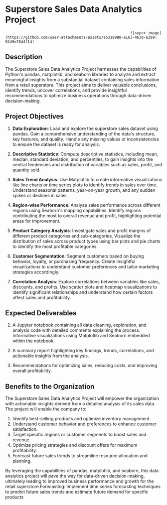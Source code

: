 # Superstore Sales Data Analytics Project
                                                            ![super image](https://github.com/user-attachments/assets/a5319988-a163-4638-a399-92d9e78d4f1d)


## Description

The Superstore Sales Data Analytics Project harnesses the capabilities of Python's pandas, matplotlib, and seaborn libraries to analyze and extract meaningful insights from a substantial dataset containing sales information from a retail superstore. This project aims to deliver valuable conclusions, identify trends, uncover correlations, and provide insightful recommendations to optimize business operations through data-driven decision-making.

## Project Objectives

1. **Data Exploration**: Load and explore the superstore sales dataset using pandas. Gain a comprehensive understanding of the data's structure, key features, and quality. Handle any missing values or inconsistencies to ensure the dataset is ready for analysis.

2. **Descriptive Statistics**: Compute descriptive statistics, including mean, median, standard deviation, and percentiles, to gain insights into the central tendencies and distribution of variables such as sales, profit, and quantity sold.

3. **Sales Trend Analysis**: Use Matplotlib to create informative visualizations like line charts or time series plots to identify trends in sales over time. Understand seasonal patterns, year-on-year growth, and any sudden spikes or declines in sales.

4. **Region-wise Performance**: Analyze sales performance across different regions using Seaborn's mapping capabilities. Identify regions contributing the most to overall revenue and profit, highlighting potential areas for improvement.

5. **Product Category Analysis**: Investigate sales and profit margins of different product categories and sub-categories. Visualize the distribution of sales across product types using bar plots and pie charts to identify the most profitable categories.

6. **Customer Segmentation**: Segment customers based on buying behavior, loyalty, or purchasing frequency. Create insightful visualizations to understand customer preferences and tailor marketing strategies accordingly.

7. **Correlation Analysis**: Explore correlations between variables like sales, discounts, and profits. Use scatter plots and heatmap visualizations to identify significant relationships and understand how certain factors affect sales and profitability.

## Expected Deliverables

1. A Jupyter notebook containing all data cleaning, exploration, and analysis code with detailed comments explaining the process. Informative visualizations using Matplotlib and Seaborn embedded within the notebook.

2. A summary report highlighting key findings, trends, correlations, and actionable insights from the analysis.

3. Recommendations for optimizing sales, reducing costs, and improving overall profitability.

## Benefits to the Organization

The Superstore Sales Data Analytics Project will empower the organization with actionable insights derived from a detailed analysis of its sales data. The project will enable the company to:

  1. Identify best-selling products and optimize inventory management.
  2. Understand customer behavior and preferences to enhance customer satisfaction.
  3. Target specific regions or customer segments to boost sales and revenue.
  4. Optimize pricing strategies and discount offers for maximum profitability.
  5. Forecast future sales trends to streamline resource allocation and planning.

By leveraging the capabilities of pandas, matplotlib, and seaborn, this data analytics project will pave the way for data-driven decision-making, ultimately leading to improved business performance and growth for the retail superstore.Forecasting: Implement time series forecasting techniques to predict future sales trends and estimate future demand for specific products
